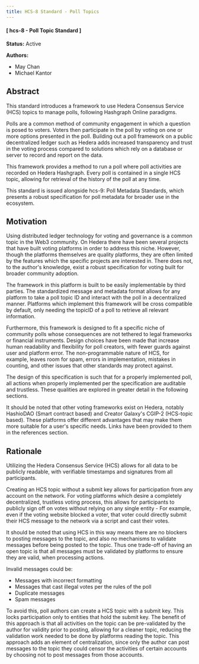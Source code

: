 ```yaml
---
title: HCS-8 Standard - Poll Topics
---
```


#### [ hcs-8 - Poll Topic Standard ]

**Status:** Active

**Authors:** 
- May Chan
- Michael Kantor

## Abstract

This standard introduces a framework to use Hedera Consensus Service (HCS) topics to manage polls, following Hashgraph Online paradigms. 

Polls are a common method of community engagement in which a question is posed to voters. Voters then participate in the poll by voting on one or more options presented in the poll. Building out a poll framework on a public decentralized ledger such as Hedera adds increased transparency and trust in the voting process compared to solutions which rely on a database or server to record and report on the data.

This framework provides a method to run a poll where poll activities are recorded on Hedera Hashgraph. Every poll is contained in a single HCS topic, allowing for retrieval of the history of the poll at any time. 

This standard is issued alongside hcs-9: Poll Metadata Standards, which presents a robust specification for poll metadata for broader use in the ecosystem.

## Motivation

Using distributed ledger technology for voting and governance is a common topic in the Web3 community. On Hedera there have been several projects that have built voting platforms in order to address this niche. However, though the platforms themselves are quality platforms, they are often limited by the features which the specific projects are interested in. There does not, to the author's knowledge, exist a robust specification for voting built for broader community adoption.

The framework in this platform is built to be easily implementable by third parties. The standardized message and metadata format allows for any platform to take a poll topic ID and interact with the poll in a decentralized manner. Platforms which implement this framework will be cross compatible by default, only needing the topicID of a poll to retrieve all relevant information.

Furthermore, this framework is designed to fit a specific niche of community polls whose consequences are not tethered to legal frameworks or financial instruments. Design choices have been made that increase human readability and flexibility for poll creators, with fewer guards against user and platform error. The non-programmable nature of HCS, for example, leaves room for spam, errors in implementation, mistakes in counting, and other issues that other standards may protect against. 

The design of this specification is such that for a properly implemented poll, all actions when properly implemented per the specification are auditable and trustless. These qualities are explored in greater detail in the following sections.

It should be noted that other voting frameworks exist on Hedera, notably HashioDAO (Smart contract based) and Creator Galaxy's CGIP-2 (HCS-topic based). These platforms offer different advantages that may make them more suitable for a user's specific needs. Links have been provided to them in the references section. 

## Rationale

Utilizing the Hedera Consensus Service (HCS) allows for all data to be publicly readable, with verifiable timestamps and signatures from all participants. 

Creating an HCS topic without a submit key allows for participation from any account on the network. For voting platforms which desire a completely decentralized, trustless voting process, this allows for participants to publicly sign off on votes without relying on any single entity - For example, even if the voting website blocked a voter, that voter could directly submit their HCS message to the network via a script and cast their votes.

It should be noted that using HCS in this way means there are no blockers to posting messages to the topic, and also no mechanisms to validate messages before being posted to the topic. Thus one trade-off of having an open topic is that all messages must be validated by platforms to ensure they are valid, when processing actions. 

Invalid messages could be:
- Messages with incorrect formatting
- Messages that cast illegal votes per the rules of the poll
- Duplicate messages
- Spam messages

To avoid this, poll authors can create a HCS topic with a submit key. This locks participation only to entities that hold the submit key. The benefit of this approach is that all activities on the topic can be pre-validated by the author for validity prior to posting, allowing for a cleaner topic, reducing the validation work needed to be done by platforms reading the topic. This approach adds an element of centralization, since only the author can post messages to the topic they could censor the activities of certain accounts by choosing not to post messages from those accounts. 

